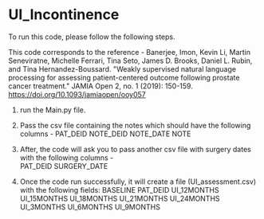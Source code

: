# UI_Incontinence

To run this code, please follow the following steps. 

This code corresponds to the reference - Banerjee, Imon, Kevin Li, Martin Seneviratne, Michelle Ferrari, Tina Seto, James D. Brooks, Daniel L. Rubin, and Tina Hernandez-Boussard. "Weakly supervised natural language processing for assessing patient-centered outcome following prostate cancer treatment." JAMIA Open 2, no. 1 (2019): 150-159.
https://doi.org/10.1093/jamiaopen/ooy057

1. run the Main.py file.
2. Pass the csv file containing the notes which should have the following columns - 
PAT_DEID	NOTE_DEID	NOTE_DATE	NOTE

3. After, the code will ask you to pass another csv file with surgery dates with the following columns -  
PAT_DEID	SURGERY_DATE

4. Once the code run successfully, it will create a file (UI_assessment.csv) with the following fields:
BASELINE	PAT_DEID	UI_12MONTHS	UI_15MONTHS	UI_18MONTHS	UI_21MONTHS	UI_24MONTHS	UI_3MONTHS	UI_6MONTHS	UI_9MONTHS

 	





